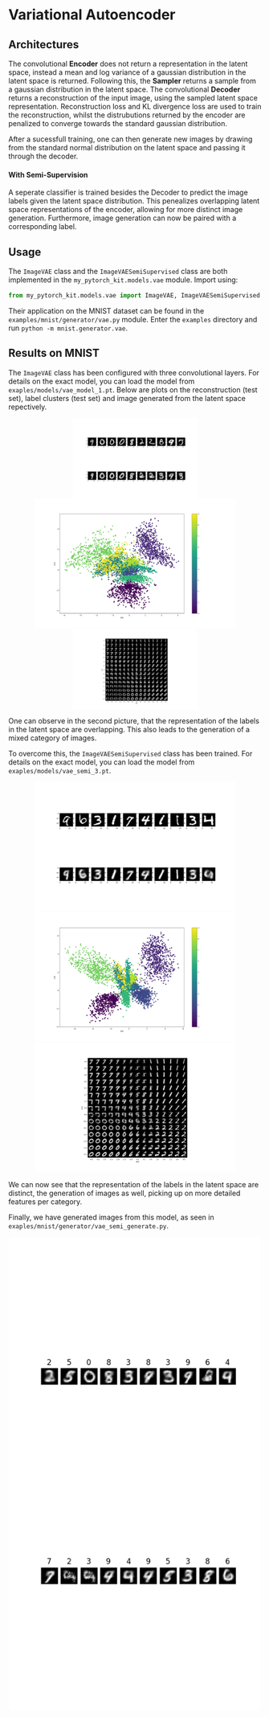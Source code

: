 
# Variational Autoencoder

## Architectures
The convolutional **Encoder** does not return a representation in the latent space, instead a mean and log variance of a gaussian distribution in the latent space is returned.
Following this, the **Sampler** returns a sample from a gaussian distribution in the latent space.
The convolutional **Decoder** returns a reconstruction of the input image, using the sampled latent space representation.
Reconstruction loss and KL divergence loss are used to train the reconstruction, whilst the distrubutions returned by the encoder are penalized to converge towards the standard gaussian distribution.

After a sucessfull training, one can then generate new images by drawing from the standard normal distribution on the latent space and passing it through the decoder.

#### With Semi-Supervision
A seperate classifier is trained besides the Decoder to predict the image labels given the latent space distribution.
This penealizes overlapping latent space representations of the encoder, allowing for more distinct image generation.
Furthermore, image generation can now be paired with a corresponding label.

## Usage

The `ImageVAE` class and the `ImageVAESemiSupervised` class are both implemented in the `my_pytorch_kit.models.vae` module.
Import using:
```python
from my_pytorch_kit.models.vae import ImageVAE, ImageVAESemiSupervised
```
Their application on the MNIST dataset can be found in the `examples/mnist/generator/vae.py` module.
Enter the `examples` directory and run `python -m mnist.generator.vae`.

## Results on MNIST

The `ImageVAE` class has been configured with three convolutional layers.
For details on the exact model, you can load the model from `exaples/models/vae_model_1.pt`.
Below are plots on the reconstruction (test set), label clusters (test set) and image generated from the latent space repectively.

<p align="middle">
  <img align="top" src="../assets/vae_1_recon.png" width="250" />
  <img src="../assets/vae_1_cluster.png" width="400" /> 
  <img align="top" src="../assets/vae_1_latent.png" width="250" />
</p>

One can observe in the second picture, that the representation of the labels in the latent space are overlapping.
This also leads to the generation of a mixed category of images.


To overcome this, the `ImageVAESemiSupervised` class has been trained.
For details on the exact model, you can load the model from `exaples/models/vae_semi_3.pt`.

<p align="middle">
  <img src="../assets/vae_semi_3_recon.png" width="400" />
  <img src="../assets/vae_semi_3_cluster.png" width="400" /> 
  <img src="../assets/vae_semi_3_latent.png" width="400" />
</p>

We can now see that the representation of the labels in the latent space are distinct, the generation of images as well, picking up on more detailed features per category.

Finally, we have generated images from this model, as seen in `exaples/mnist/generator/vae_semi_generate.py`.


<p align="middle">
  <img src="../assets/vae_4_generation.png" width="500" />
</p>
